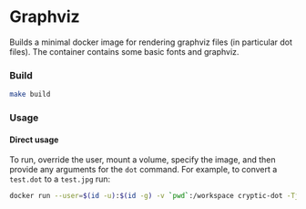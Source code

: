 Graphviz
========

Builds a minimal docker image for rendering graphviz files (in particular dot files).
The container contains some basic fonts and graphviz.

### Build

```sh
make build
```

### Usage

#### Direct usage

To run, override the user, mount a volume, specify the image, and then provide any arguments for the `dot` command.
For example, to convert a `test.dot` to a `test.jpg` run:

```sh
docker run --user=$(id -u):$(id -g) -v `pwd`:/workspace cryptic-dot -Tjpg test.dot -o test.jpg
```
